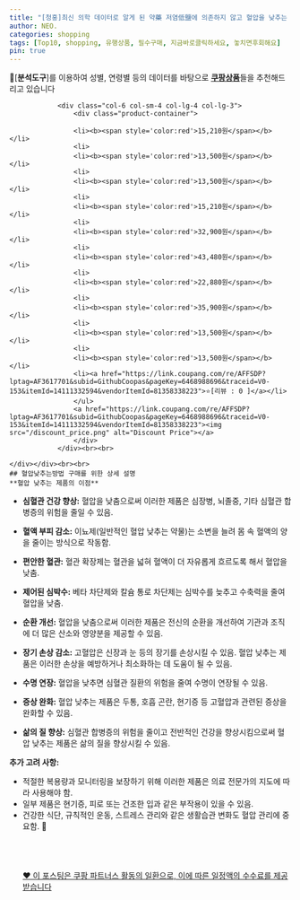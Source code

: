```yaml
---
title: "[청홍]최신 의학 데이터로 알게 된 약藥 저염低鹽에 의존하지 않고 혈압을 낮추는 방법, 청홍, 청홍 가격 최저가 할인가 혈압낮추는방법 최저가 추천 제품 비교"
author: NEO.
categories: shopping
tags: [Top10, shopping, 유행상품, 필수구매, 지금바로클릭하세요, 놓치면후회해요]
pin: true
---
```


🌳[**분석도구**]를 이용하여 성별, 연령별 등의 데이터를 바탕으로 [**쿠팡상품**](https://link.coupang.com/a/bcEFyh)들을 추천해드리고 있습니다
<div class="container"><div class="row">

                <div class="col-6 col-sm-4 col-lg-4 col-lg-3">
                    <div class="product-container">   
                    
                    <li><b><span style='color:red'>15,210원</span></b></li>
                    <li>
                    <li><b><span style='color:red'>13,500원</span></b></li>
                    <li>
                    <li><b><span style='color:red'>13,500원</span></b></li>
                    <li>
                    <li><b><span style='color:red'>15,210원</span></b></li>
                    <li>
                    <li><b><span style='color:red'>32,900원</span></b></li>
                    <li>
                    <li><b><span style='color:red'>43,480원</span></b></li>
                    <li>
                    <li><b><span style='color:red'>22,880원</span></b></li>
                    <li>
                    <li><b><span style='color:red'>35,900원</span></b></li>
                    <li>
                    <li><b><span style='color:red'>13,500원</span></b></li>
                    <li>
                    <li><b><span style='color:red'>13,500원</span></b></li>
                    <li><a href="https://link.coupang.com/re/AFFSDP?lptag=AF3617701&subid=GithubCoopas&pageKey=6468988696&traceid=V0-153&itemId=14111332594&vendorItemId=81358338223">⭐[리뷰 : 0 ]</a></li>
                    </ul>
                    <a href="https://link.coupang.com/re/AFFSDP?lptag=AF3617701&subid=GithubCoopas&pageKey=6468988696&traceid=V0-153&itemId=14111332594&vendorItemId=81358338223"><img src="/discount_price.png" alt="Discount Price"></a>
                    </div>
                </div><br><br>
        
    </div></div><br><br>
    ## 혈압낮추는방법 구매를 위한 상세 설명
    **혈압 낮추는 제품의 이점**

* **심혈관 건강 향상:** 혈압을 낮춤으로써 이러한 제품은 심장병, 뇌졸중, 기타 심혈관 합병증의 위험을 줄일 수 있음.

* **혈액 부피 감소:** 이뇨제(일반적인 혈압 낮추는 약물)는 소변을 늘려 몸 속 혈액의 양을 줄이는 방식으로 작동함.

* **편안한 혈관:** 혈관 확장제는 혈관을 넓혀 혈액이 더 자유롭게 흐르도록 해서 혈압을 낮춤.

* **제어된 심박수:** 베타 차단제와 칼슘 통로 차단제는 심박수를 늦추고 수축력을 줄여 혈압을 낮춤.

* **순환 개선:** 혈압을 낮춤으로써 이러한 제품은 전신의 순환을 개선하여 기관과 조직에 더 많은 산소와 영양분을 제공할 수 있음.

* **장기 손상 감소:** 고혈압은 신장과 눈 등의 장기를 손상시킬 수 있음. 혈압 낮추는 제품은 이러한 손상을 예방하거나 최소화하는 데 도움이 될 수 있음.

* **수명 연장:** 혈압을 낮추면 심혈관 질환의 위험을 줄여 수명이 연장될 수 있음.

* **증상 완화:** 혈압 낮추는 제품은 두통, 호흡 곤란, 현기증 등 고혈압과 관련된 증상을 완화할 수 있음.

* **삶의 질 향상:** 심혈관 합병증의 위험을 줄이고 전반적인 건강을 향상시킴으로써 혈압 낮추는 제품은 삶의 질을 향상시킬 수 있음.

**추가 고려 사항:**

* 적절한 복용량과 모니터링을 보장하기 위해 이러한 제품은 의료 전문가의 지도에 따라 사용해야 함.
* 일부 제품은 현기증, 피로 또는 건조한 입과 같은 부작용이 있을 수 있음.
* 건강한 식단, 규칙적인 운동, 스트레스 관리와 같은 생활습관 변화도 혈압 관리에 중요함. 🧠<br><br><br><br><br> [ ❤  이 포스팅은 쿠팡 파트너스 활동의 일환으로, 이에 따른 일정액의 수수료를 제공받습니다](https://link.coupang.com/a/bcEFyh)
